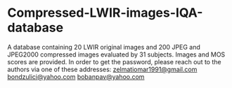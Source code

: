 # Compressed-LWIR-images-IQA-database
A database containing 20 LWIR original images and 200 JPEG and JPEG2000 compressed images evaluated by 31 subjects. Images and MOS scores are provided. In order to get the password, please reach out to the authors via one of these addresses: zelmatiomar1991@gmail.com bondzulici@yahoo.com bobanpav@yahoo.com
